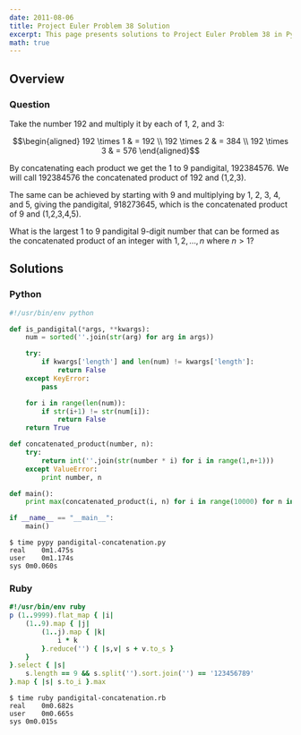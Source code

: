 ```yaml
---
date: 2011-08-06
title: Project Euler Problem 38 Solution
excerpt: This page presents solutions to Project Euler Problem 38 in Python and Ruby.
math: true
---
```



## Overview


### Question

Take the number 192 and multiply it by each of 1, 2, and 3:

$$\begin{aligned}
192 \times 1 & = 192 \\
192 \times 2 & = 384 \\
192 \times 3 & = 576
\end{aligned}$$

By concatenating each product we get the 1 to 9 pandigital, 192384576.
We will call 192384576 the concatenated product of 192 and (1,2,3).

The same can be achieved by starting with 9 and multiplying by 1, 2, 3,
4, and 5, giving the pandigital, 918273645, which is the concatenated
product of 9 and (1,2,3,4,5).

What is the largest 1 to 9 pandigital 9-digit number that can be formed
as the concatenated product of an integer with $1,2,\dots,n$ where
$n > 1$?






## Solutions

### Python

```python
#!/usr/bin/env python

def is_pandigital(*args, **kwargs):
    num = sorted(''.join(str(arg) for arg in args))

    try:
        if kwargs['length'] and len(num) != kwargs['length']:
            return False
    except KeyError:
        pass

    for i in range(len(num)):
        if str(i+1) != str(num[i]):
            return False
    return True

def concatenated_product(number, n):
    try:
        return int(''.join(str(number * i) for i in range(1,n+1)))
    except ValueError:
        print number, n

def main():
    print max(concatenated_product(i, n) for i in range(10000) for n in range(1, 10) if is_pandigital(concatenated_product(i, n)))

if __name__ == "__main__":
    main()
```


```
$ time pypy pandigital-concatenation.py
real	0m1.475s
user	0m1.174s
sys	0m0.060s
```



### Ruby

```ruby
#!/usr/bin/env ruby
p (1..9999).flat_map { |i|
	(1..9).map { |j|
		(1..j).map { |k|
			i * k
		}.reduce('') { |s,v| s + v.to_s }
	}
}.select { |s|
	s.length == 9 && s.split('').sort.join('') == '123456789'
}.map { |s| s.to_i }.max

```


```
$ time ruby pandigital-concatenation.rb
real	0m0.682s
user	0m0.665s
sys	0m0.015s
```


